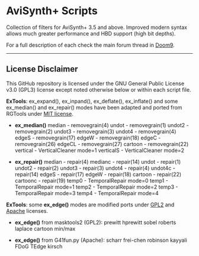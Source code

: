 # AviSynth+ Scripts

Collection of filters for AviSynth+ 3.5 and above. Improved modern syntax allows much greater performance and HBD support (high bit depths).

For a full description of each check the main forum thread in [Doom9](https://forum.doom9.org/showthread.php?t=182881).

------

## License Disclaimer

This GitHub repository is licensed under the GNU General Public License v3.0 (GPL3) license except noted otherwise below or within each script file.

**ExTools**: ex_expand(), ex_inpand(), ex_deflate(), ex_inflate() and some ex_median() and ex_repair() modes have been adapted and ported from RGTools under [MIT license](https://github.com/pinterf/RgTools/blob/master/LICENSE).

- **ex_median()**
  median    - removegrain(4)
  undot     - removegrain(1)
  undot2    - removegrain(2)
  undot3    - removegrain(3)
  undot4    - removegrain(4)
  edgeS     - removegrain(17)
  edgeW     - removegrain(18)
  edgeC     - removegrain(26)
  edgeCL    - removegrain(27)
  cartoon   - removegrain(22)
  vertical  - VerticalCleaner mode=1
  verticalS - VerticalCleaner mode=2

- **ex_repair()**
  median    - repair(4)
  medianc   - repair(14)
  undot     - repair(1)
  undot2    - repair(2)
  undot3    - repair(3)
  undot4    - repair(4)
  undot4c   - repair(14)
  edgeS     - repair(17)
  edgeW     - repair(18)
  cartoon   - repair(22)
  cartoonc  - repair(19)
  temp0     - TemporalRepair mode=0
  temp1     - TemporalRepair mode=1
  temp2     - TemporalRepair mode=2
  temp3     - TemporalRepair mode=3
  temp4     - TemporalRepair mode=4

**ExTools**: some **ex_edge()** modes are modified ports under [GPL2](https://github.com/pinterf/masktools/blob/16bit/LICENSE) and [Apache](https://github.com/groucho86/G41Fun/blob/master/LICENSE) licenses.

- **ex_edge()** from masktools2 (GPL2):
  prewitt
  hprewitt
  sobel
  roberts
  laplace
  cartoon
  min/max

- **ex_edge()** from G41fun.py (Apache):
  scharr
  frei-chen
  robinson
  kayyali
  FDoG
  TEdge
  kirsch